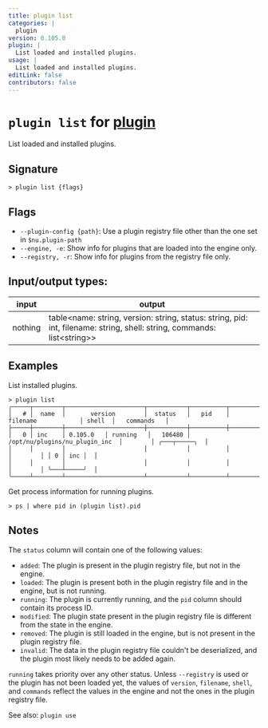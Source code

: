 ```yaml
---
title: plugin list
categories: |
  plugin
version: 0.105.0
plugin: |
  List loaded and installed plugins.
usage: |
  List loaded and installed plugins.
editLink: false
contributors: false
---
```

<!-- This file is automatically generated. Please edit the command in https://github.com/nushell/nushell instead. -->

# `plugin list` for [plugin](/commands/categories/plugin.md)

<div class='command-title'>List loaded and installed plugins.</div>

## Signature

```> plugin list {flags} ```

## Flags

 -  `--plugin-config {path}`: Use a plugin registry file other than the one set in `$nu.plugin-path`
 -  `--engine, -e`: Show info for plugins that are loaded into the engine only.
 -  `--registry, -r`: Show info for plugins from the registry file only.


## Input/output types:

| input   | output                                                                                                                  |
| ------- | ----------------------------------------------------------------------------------------------------------------------- |
| nothing | table&lt;name: string, version: string, status: string, pid: int, filename: string, shell: string, commands: list&lt;string&gt;&gt; |
## Examples

List installed plugins.
```nu
> plugin list
╭─────┬────────┬──────────────────────┬───────────┬──────────┬────────────────────────────────┬────────┬──────────────╮
│   # │  name  │       version        │  status   │   pid    │            filename            │ shell  │   commands   │
├─────┼────────┼──────────────────────┼───────────┼──────────┼────────────────────────────────┼────────┼──────────────┤
│   0 │ inc    │ 0.105.0   │ running   │   106480 │ /opt/nu/plugins/nu_plugin_inc  │        │ ╭───┬─────╮  │
│     │        │                      │           │          │                                │        │ │ 0 │ inc │  │
│     │        │                      │           │          │                                │        │ ╰───┴─────╯  │
╰─────┴────────┴──────────────────────┴───────────┴──────────┴────────────────────────────────┴────────┴──────────────╯

```

Get process information for running plugins.
```nu
> ps | where pid in (plugin list).pid

```

## Notes
The `status` column will contain one of the following values:

- `added`:    The plugin is present in the plugin registry file, but not in
              the engine.
- `loaded`:   The plugin is present both in the plugin registry file and in
              the engine, but is not running.
- `running`:  The plugin is currently running, and the `pid` column should
              contain its process ID.
- `modified`: The plugin state present in the plugin registry file is different
              from the state in the engine.
- `removed`:  The plugin is still loaded in the engine, but is not present in
              the plugin registry file.
- `invalid`:  The data in the plugin registry file couldn't be deserialized,
              and the plugin most likely needs to be added again.

`running` takes priority over any other status. Unless `--registry` is used
or the plugin has not been loaded yet, the values of `version`, `filename`,
`shell`, and `commands` reflect the values in the engine and not the ones in
the plugin registry file.

See also: `plugin use`